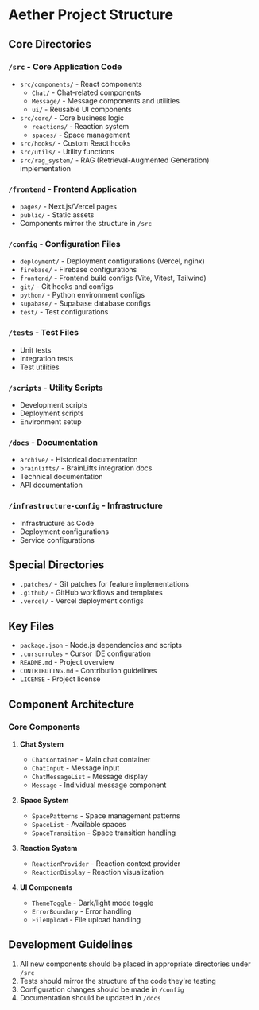 # Aether Project Structure

## Core Directories

### `/src` - Core Application Code
- `src/components/` - React components
  - `Chat/` - Chat-related components
  - `Message/` - Message components and utilities
  - `ui/` - Reusable UI components
- `src/core/` - Core business logic
  - `reactions/` - Reaction system
  - `spaces/` - Space management
- `src/hooks/` - Custom React hooks
- `src/utils/` - Utility functions
- `src/rag_system/` - RAG (Retrieval-Augmented Generation) implementation

### `/frontend` - Frontend Application
- `pages/` - Next.js/Vercel pages
- `public/` - Static assets
- Components mirror the structure in `/src`

### `/config` - Configuration Files
- `deployment/` - Deployment configurations (Vercel, nginx)
- `firebase/` - Firebase configurations
- `frontend/` - Frontend build configs (Vite, Vitest, Tailwind)
- `git/` - Git hooks and configs
- `python/` - Python environment configs
- `supabase/` - Supabase database configs
- `test/` - Test configurations

### `/tests` - Test Files
- Unit tests
- Integration tests
- Test utilities

### `/scripts` - Utility Scripts
- Development scripts
- Deployment scripts
- Environment setup

### `/docs` - Documentation
- `archive/` - Historical documentation
- `brainlifts/` - BrainLifts integration docs
- Technical documentation
- API documentation

### `/infrastructure-config` - Infrastructure
- Infrastructure as Code
- Deployment configurations
- Service configurations

## Special Directories
- `.patches/` - Git patches for feature implementations
- `.github/` - GitHub workflows and templates
- `.vercel/` - Vercel deployment configs

## Key Files
- `package.json` - Node.js dependencies and scripts
- `.cursorrules` - Cursor IDE configuration
- `README.md` - Project overview
- `CONTRIBUTING.md` - Contribution guidelines
- `LICENSE` - Project license

## Component Architecture

### Core Components
1. **Chat System**
   - `ChatContainer` - Main chat container
   - `ChatInput` - Message input
   - `ChatMessageList` - Message display
   - `Message` - Individual message component

2. **Space System**
   - `SpacePatterns` - Space management patterns
   - `SpaceList` - Available spaces
   - `SpaceTransition` - Space transition handling

3. **Reaction System**
   - `ReactionProvider` - Reaction context provider
   - `ReactionDisplay` - Reaction visualization

4. **UI Components**
   - `ThemeToggle` - Dark/light mode toggle
   - `ErrorBoundary` - Error handling
   - `FileUpload` - File upload handling

## Development Guidelines
1. All new components should be placed in appropriate directories under `/src`
2. Tests should mirror the structure of the code they're testing
3. Configuration changes should be made in `/config`
4. Documentation should be updated in `/docs` 